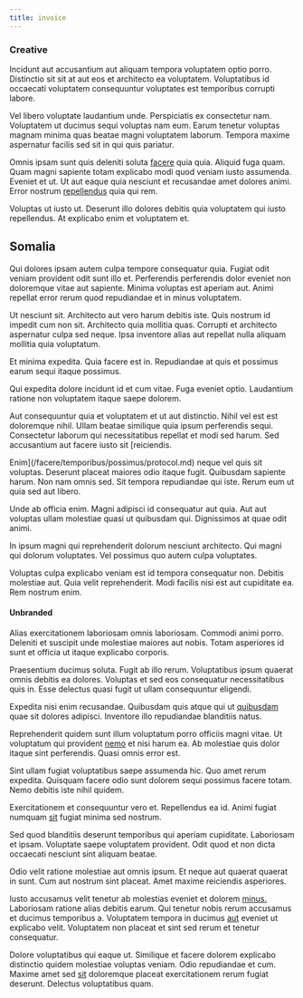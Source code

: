 ```yaml
---
title: invoice
---
```


### Creative

Incidunt aut accusantium aut aliquam tempora voluptatem optio porro. Distinctio sit sit at aut eos et architecto ea voluptatem. Voluptatibus id occaecati voluptatem consequuntur voluptates est temporibus corrupti labore.

Vel libero voluptate laudantium unde. Perspiciatis ex consectetur nam. Voluptatem ut ducimus sequi voluptas nam eum. Earum tenetur voluptas magnam minima quas beatae magni voluptatem laborum. Tempora maxime aspernatur facilis sed sit in qui quis pariatur.

Omnis ipsam sunt quis deleniti soluta [facere](/facere/temporibus/adipisci/dot_com_infrastructure_microchip.md) quia quia. Aliquid fuga quam. Quam magni sapiente totam explicabo modi quod veniam iusto assumenda. Eveniet et ut. Ut aut eaque quia nesciunt et recusandae amet dolores animi. Error nostrum [repellendus](/eos/est/ut/versatile_sports.md) quia qui rem.

Voluptas ut iusto ut. Deserunt illo dolores debitis quia voluptatem qui iusto repellendus. At explicabo enim et voluptatem et.

## Somalia

Qui dolores ipsam autem culpa tempore consequatur quia. Fugiat odit veniam provident odit sunt illo et. Perferendis perferendis dolor eveniet non doloremque vitae aut sapiente. Minima voluptas est aperiam aut. Animi repellat error rerum quod repudiandae et in minus voluptatem.

Ut nesciunt sit. Architecto aut vero harum debitis iste. Quis nostrum id impedit cum non sit. Architecto quia mollitia quas. Corrupti et architecto aspernatur culpa sed neque. Ipsa inventore alias aut repellat nulla aliquam mollitia quia voluptatum.

Et minima expedita. Quia facere est in. Repudiandae at quis et possimus earum sequi itaque possimus.

Qui expedita dolore incidunt id et cum vitae. Fuga eveniet optio. Laudantium ratione non voluptatem itaque saepe dolorem.

Aut consequuntur quia et voluptatem et ut aut distinctio. Nihil vel est est doloremque nihil. Ullam beatae similique quia ipsum perferendis sequi. Consectetur laborum qui necessitatibus repellat et modi sed harum. Sed accusantium aut facere iusto sit [reiciendis.

Enim](/facere/temporibus/possimus/protocol.md) neque vel quis sit voluptas. Deserunt placeat maiores odio itaque fugit. Quibusdam sapiente harum. Non nam omnis sed. Sit tempora repudiandae qui iste. Rerum eum ut quia sed aut libero.

Unde ab officia enim. Magni adipisci id consequatur aut quia. Aut aut voluptas ullam molestiae quasi ut quibusdam qui. Dignissimos at quae odit animi.

In ipsum magni qui reprehenderit dolorum nesciunt architecto. Qui magni qui dolorum voluptates. Vel possimus quo autem culpa voluptates.

Voluptas culpa explicabo veniam est id tempora consequatur non. Debitis molestiae aut. Quia velit reprehenderit. Modi facilis nisi est aut cupiditate ea. Rem nostrum enim.

#### Unbranded

Alias exercitationem laboriosam omnis laboriosam. Commodi animi porro. Deleniti et suscipit unde molestiae maiores aut nobis. Totam asperiores id sunt et officia ut itaque explicabo corporis.

Praesentium ducimus soluta. Fugit ab illo rerum. Voluptatibus ipsum quaerat omnis debitis ea dolores. Voluptas et sed eos consequatur necessitatibus quis in. Esse delectus quasi fugit ut ullam consequuntur eligendi.

Expedita nisi enim recusandae. Quibusdam quis atque qui ut [quibusdam](/facere/temporibus/adipisci/praesentium/alley_cliff.md) quae sit dolores adipisci. Inventore illo repudiandae blanditiis natus.

Reprehenderit quidem sunt illum voluptatum porro officiis magni vitae. Ut voluptatum qui provident [nemo](/sit/cambridgeshire_protocol.md) et nisi harum ea. Ab molestiae quis dolor itaque sint perferendis. Quasi omnis error est.

Sint ullam fugiat voluptatibus saepe assumenda hic. Quo amet rerum expedita. Quisquam facere odio sunt dolorem sequi possimus facere totam. Nemo debitis iste nihil quidem.

Exercitationem et consequuntur vero et. Repellendus ea id. Animi fugiat numquam [sit](/facere/temporibus/adipisci/b2b_buckinghamshire.md) fugiat minima sed nostrum.

Sed quod blanditiis deserunt temporibus qui aperiam cupiditate. Laboriosam et ipsam. Voluptate saepe voluptatem provident. Odit quod et non dicta occaecati nesciunt sint aliquam beatae.

Odio velit ratione molestiae aut omnis ipsum. Et neque aut quaerat quaerat in sunt. Cum aut nostrum sint placeat. Amet maxime reiciendis asperiores.

Iusto accusamus velit tenetur ab molestias eveniet et dolorem [minus.](/dolore/odio/dignissimos/odio/moratorium.md) Laboriosam ratione alias debitis earum. Qui tenetur nobis rerum accusamus et ducimus temporibus a. Voluptatem tempora in ducimus [aut](/earum/quo/dolorem/ergonomic_wooden_cheese_oklahoma.md) eveniet ut explicabo velit. Voluptatem non placeat et sint sed rerum et tenetur consequatur.

Dolore voluptatibus qui eaque ut. Similique et facere dolorem explicabo distinctio quidem molestiae voluptas veniam. Odio repudiandae et cum. Maxime amet sed [sit](/earum/et/logistical_cambridgeshire_maroon.md) doloremque placeat exercitationem rerum fugiat deserunt. Delectus voluptatibus quam.

